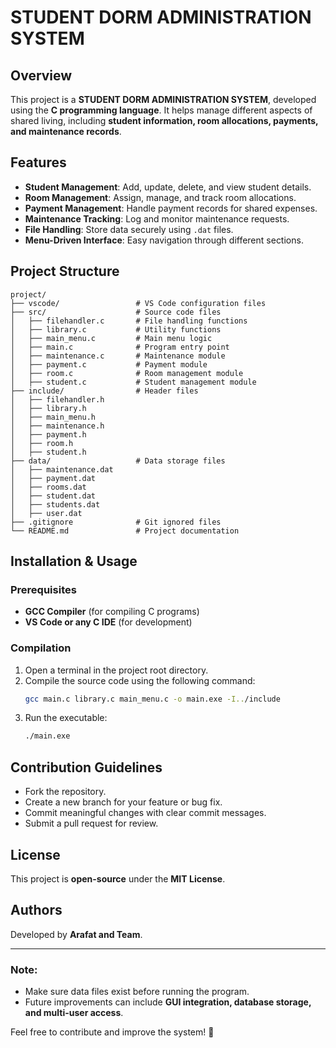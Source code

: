 # STUDENT DORM ADMINISTRATION SYSTEM

## Overview
This project is a **STUDENT DORM ADMINISTRATION SYSTEM**, developed using the **C programming language**. It helps manage different aspects of shared living, including **student information, room allocations, payments, and maintenance records**.

## Features
- **Student Management**: Add, update, delete, and view student details.
- **Room Management**: Assign, manage, and track room allocations.
- **Payment Management**: Handle payment records for shared expenses.
- **Maintenance Tracking**: Log and monitor maintenance requests.
- **File Handling**: Store data securely using `.dat` files.
- **Menu-Driven Interface**: Easy navigation through different sections.

## Project Structure
```
project/
├── vscode/                 # VS Code configuration files
├── src/                    # Source code files
│   ├── filehandler.c       # File handling functions
│   ├── library.c           # Utility functions
│   ├── main_menu.c         # Main menu logic
│   ├── main.c              # Program entry point
│   ├── maintenance.c       # Maintenance module
│   ├── payment.c           # Payment module
│   ├── room.c              # Room management module
│   ├── student.c           # Student management module
├── include/                # Header files
│   ├── filehandler.h       
│   ├── library.h           
│   ├── main_menu.h         
│   ├── maintenance.h       
│   ├── payment.h           
│   ├── room.h              
│   ├── student.h           
├── data/                   # Data storage files
│   ├── maintenance.dat     
│   ├── payment.dat         
│   ├── rooms.dat           
│   ├── student.dat         
│   ├── students.dat        
│   ├── user.dat            
├── .gitignore              # Git ignored files
└── README.md               # Project documentation
```

## Installation & Usage
### Prerequisites
- **GCC Compiler** (for compiling C programs)
- **VS Code or any C IDE** (for development)

### Compilation
1. Open a terminal in the project root directory.
2. Compile the source code using the following command:
   ```sh
   gcc main.c library.c main_menu.c -o main.exe -I../include
   ```
3. Run the executable:
   ```sh
   ./main.exe
   ```

## Contribution Guidelines
- Fork the repository.
- Create a new branch for your feature or bug fix.
- Commit meaningful changes with clear commit messages.
- Submit a pull request for review.

## License
This project is **open-source** under the **MIT License**.

## Authors
Developed by **Arafat and Team**.

---
### Note:
- Make sure data files exist before running the program.
- Future improvements can include **GUI integration, database storage, and multi-user access**.

Feel free to contribute and improve the system! 🚀

